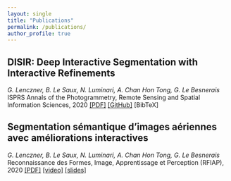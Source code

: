```yaml
---
layout: single
title: "Publications"
permalink: /publications/
author_profile: true
---
```



<script type="text/javascript">
   function toggleVisibility(block_id) {
       var e = document.getElementById(block_id);
       if(e.style.display == 'block')
          e.style.display = 'none';
       else
          e.style.display = 'block';
   }
    function copyToClip(element) {
        var str = document.getElementById(element).innerHTML;
        function listener(e) {
            e.clipboardData.setData("text/html", str);
            e.clipboardData.setData("text/plain", str);
            e.preventDefault();
        }
        document.addEventListener("copy", listener);
        document.execCommand("copy");
        document.removeEventListener("copy", listener);
};
</script>


## DISIR: Deep Interactive Segmentation with Interactive Refinements
*G. Lenczner, B. Le Saux, N. Luminari, A. Chan Hon Tong, G. Le Besnerais*  
ISPRS Annals of the Photogrammetry, Remote Sensing and Spatial Information Sciences, 2020
<normal>
    <a href="https://www.isprs-ann-photogramm-remote-sens-spatial-inf-sci.net/V-2-2020/877/2020/isprs-annals-V-2-2020-877-2020.pdf" style="color:page.header.overlay_color">[PDF]</a>
    <a href="https://github.com/delair-ai/DISIR" style="color:page.header.overlay_color">[GitHub]</a>
    <a style="color:page.header.overlay_color; cursor: pointer; cursor: hand;" onclick="toggleVisibility('bibtex_disir');">[BibTeX]</a>
</normal>
<div id="bibtex_disir" style="display:none;">
<small>
<a class="btn"  onclick="copyToClip('bib_disir');">copy to clipboard</a>
<div class="highlighter-rouge"><pre id="bib_disir" class="highlight">
@Article{isprs-annals-V-2-2020-877-2020,
AUTHOR = {Lenczner, G. and Le Saux, B. and Luminari, N. and Chan-Hon-Tong, A. and Le Besnerais, G.},
TITLE = {DISIR: DEEP IMAGE SEGMENTATION WITH INTERACTIVE REFINEMENT},
JOURNAL = {ISPRS Annals of Photogrammetry, Remote Sensing and Spatial Information Sciences},
VOLUME = {V-2-2020},
YEAR = {2020},
PAGES = {877--884},
URL = {https://www.isprs-ann-photogramm-remote-sens-spatial-inf-sci.net/V-2-2020/877/2020/},
DOI = {10.5194/isprs-annals-V-2-2020-877-2020}
}
</pre></div></small>
</div>

## Segmentation sémantique d’images aériennes avec améliorations interactives
*G. Lenczner, B. Le Saux, N. Luminari, A. Chan Hon Tong, G. Le Besnerais*  
Reconnaissance des Formes, Image, Apprentissage et Perception (RFIAP), 2020
<normal>
    <a href="https://cap-rfiap2020.sciencesconf.org/data/RFIAP_2020_paper_10.pdf" style="color:page.header.overlay_color">[PDF]</a>
    <a href="https://youtu.be/i-sOE6Q_aR8" style="color:page.header.overlay_color">[video]</a>
    <a href="https://drive.google.com/file/d/1wD8Ccuf-ZIGQLhEy250P89Id1FNJI_PX/view" style="color:page.header.overlay_color">[slides]</a>
</normal>
